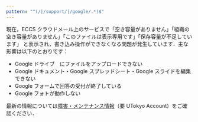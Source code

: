 ```yaml
---
pattern: "^(/|/support/|/google/.*)$"
---
```


<div class="box--alert">

  現在，ECCS クラウドメール上のサービスで「空き容量がありません」「組織の空き容量がありません」「このファイルは表示専用です」「保存容量が不足しています」 と表示され，書き込み操作ができなくなる問題が発生しています．主な影響は以下のとおりです：
  - Google ドライブ　にファイルをアップロードできない
  - Google ドキュメント・Google スプレッドシート・Google スライドを編集できない
  - Google フォームで回答の受付が終了している
  - Google フォトが動作しない

  最新の情報については[障害・メンテナンス情報](https://univtokyo.sharepoint.com/sites/utokyoaccount/_layouts/15/listform.aspx?PageType=4&ListId=b3a9507a%2Db73e%2D432f%2Db33a%2D6ff9779310f2&ID=101&ContentTypeID=0x010077E350E4B86D594C93F01D43B08AD09900D1BA110F28A46C4FAB238B694200CEB3)（要 UTokyo Account）をご確認ください．
</div>

